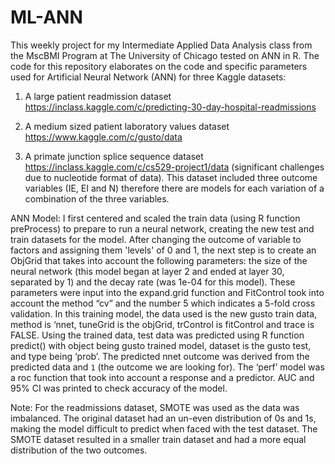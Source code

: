 # ML-ANN

This weekly project for my Intermediate Applied Data Analysis class from the MscBMI Program at The University of Chicago tested on ANN in R. The code for this repository elaborates on the code and specific parameters used for Artificial Neural Network (ANN) for three Kaggle datasets:


1. A large patient readmission dataset https://inclass.kaggle.com/c/predicting-30-day-hospital-readmissions

2. A medium sized patient laboratory values dataset https://www.kaggle.com/c/gusto/data

3. A primate junction splice sequence dataset https://inclass.kaggle.com/c/cs529-project1/data (significant challenges due to nucleotide format of data). This dataset included three outcome variables (IE, EI and N) therefore there are models for each variation of a combination of the three variables.

ANN Model: I first centered and scaled the train data (using R function preProcess) to prepare to run a neural network, creating the new test and train datasets for the model. After changing the outcome of variable to factors and assigning them 'levels' of 0 and 1, the next step is to create an ObjGrid that takes into account the following parameters: the size of the neural network (this model began at layer 2 and ended at layer 30, separated by 1) and the decay rate (was 1e-04 for this model). These parameters were input into the expand.grid function and FitControl took into account the method “cv” and the number 5 which indicates a 5-fold cross validation. In this training model, the data used is the new gusto train data, method is ‘nnet, tuneGrid is the objGrid,  trControl is fitControl and trace is FALSE. Using the trained data, test data was predicted using R function predict() with object being gusto trained model, dataset is the gusto test, and type being ‘prob’. The predicted nnet outcome was derived from the predicted data and `1` (the outcome we are looking for). The ‘perf’ model was a roc function that took into account a response and a predictor. AUC and 95% CI was printed to check accuracy of the model.

Note: For the readmissions dataset, SMOTE was used as the data was imbalanced. The original dataset had an un-even distribution of 0s and 1s, making the model difficult to predict when faced with the test dataset. The SMOTE dataset resulted in a smaller train dataset and had a more equal distribution of the two outcomes.
